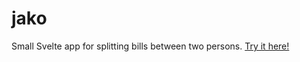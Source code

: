 # jako

Small Svelte app for splitting bills between two persons. [Try it here!](https://jako.vercel.app)
